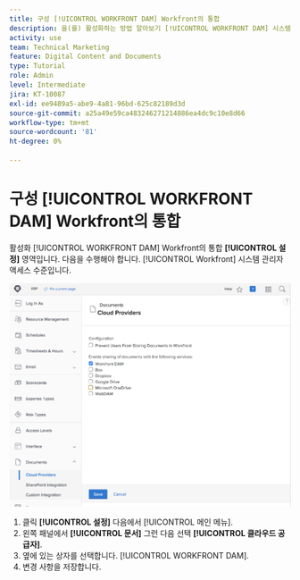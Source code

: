 ```yaml
---
title: 구성 [!UICONTROL WORKFRONT DAM] Workfront의 통합
description: 을(를) 활성화하는 방법 알아보기 [!UICONTROL WORKFRONT DAM] 시스템 관리자 액세스 수준에서 통합됩니다.
activity: use
team: Technical Marketing
feature: Digital Content and Documents
type: Tutorial
role: Admin
level: Intermediate
jira: KT-10087
exl-id: ee9489a5-abe9-4a81-96bd-625c82189d3d
source-git-commit: a25a49e59ca483246271214886ea4dc9c10e8d66
workflow-type: tm+mt
source-wordcount: '81'
ht-degree: 0%

---
```


# 구성 [!UICONTROL WORKFRONT DAM] Workfront의 통합

활성화 [!UICONTROL WORKFRONT DAM] Workfront의 통합 **[!UICONTROL 설정]** 영역입니다. 다음을 수행해야 합니다. [!UICONTROL Workfront] 시스템 관리자 액세스 수준입니다.

![의 스크린샷 [!UICONTROL 클라우드 공급자] 구성 페이지](assets/01-configure-the-integration-in-workfront.png)

1. 클릭 **[!UICONTROL 설정]** 다음에서 [!UICONTROL 메인 메뉴].
1. 왼쪽 패널에서 **[!UICONTROL 문서]** 그런 다음 선택 **[!UICONTROL 클라우드 공급자]**.
1. 옆에 있는 상자를 선택합니다. [!UICONTROL WORKFRONT DAM].
1. 변경 사항을 저장합니다.

<!--
Learn more graphic and documentation article link, below
* Enabling Workfront DAM
 -->
